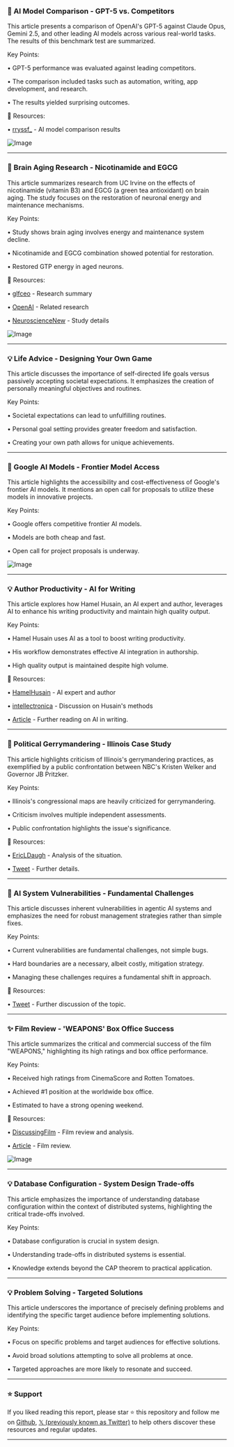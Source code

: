 ### 🤖 AI Model Comparison - GPT-5 vs. Competitors

This article presents a comparison of OpenAI's GPT-5 against Claude Opus, Gemini 2.5, and other leading AI models across various real-world tasks.  The results of this benchmark test are summarized.

Key Points:

• GPT-5 performance was evaluated against leading competitors.


• The comparison included tasks such as automation, writing, app development, and research.


• The results yielded surprising outcomes.



🔗 Resources:

• [rryssf_](https://x.com/rryssf_) - AI model comparison results


![Image](https://pbs.twimg.com/media/Gx72V1pWgAEDy-y?format=jpg&name=small)


---

### 🤖 Brain Aging Research - Nicotinamide and EGCG

This article summarizes research from UC Irvine on the effects of nicotinamide (vitamin B3) and EGCG (a green tea antioxidant) on brain aging.  The study focuses on the restoration of neuronal energy and maintenance mechanisms.


Key Points:

• Study shows brain aging involves energy and maintenance system decline.


• Nicotinamide and EGCG combination showed potential for restoration.


• Restored GTP energy in aged neurons.



🔗 Resources:

• [glfceo](https://x.com/glfceo) - Research summary


• [OpenAI](https://x.com/OpenAI) - Related research


• [NeuroscienceNew](https://x.com/NeuroscienceNew/status/1954270179862753554) - Study details


![Image](https://pbs.twimg.com/media/Gx72V1pWgAEDy-y?format=jpg&name=small)


---

### 💡 Life Advice - Designing Your Own Game

This article discusses the importance of self-directed life goals versus passively accepting societal expectations.  It emphasizes the creation of personally meaningful objectives and routines.

Key Points:

• Societal expectations can lead to unfulfilling routines.


• Personal goal setting provides greater freedom and satisfaction.


•  Creating your own path allows for unique achievements.



---

### 🚀 Google AI Models - Frontier Model Access

This article highlights the accessibility and cost-effectiveness of Google's frontier AI models. It mentions an open call for proposals to utilize these models in innovative projects.

Key Points:

• Google offers competitive frontier AI models.


• Models are both cheap and fast.


•  Open call for project proposals is underway.


![Image](https://pbs.twimg.com/media/Gx_9axzWkAEjdUE?format=jpg&name=small)

---

### 💡 Author Productivity - AI for Writing

This article explores how Hamel Husain, an AI expert and author, leverages AI to enhance his writing productivity and maintain high quality output.

Key Points:

• Hamel Husain uses AI as a tool to boost writing productivity.


• His workflow demonstrates effective AI integration in authorship.


• High quality output is maintained despite high volume.


🔗 Resources:

• [HamelHusain](https://x.com/HamelHusain) - AI expert and author


• [intellectronica](https://x.com/intellectronica) - Discussion on Husain's methods


• [Article](https://t.co/BAlkB5wxAO) - Further reading on AI in writing.


---

### 🤖 Political Gerrymandering - Illinois Case Study

This article highlights criticism of Illinois's gerrymandering practices, as exemplified by a public confrontation between NBC's Kristen Welker and Governor JB Pritzker.

Key Points:

• Illinois's congressional maps are heavily criticized for gerrymandering.


•  Criticism involves multiple independent assessments.


• Public confrontation highlights the issue's significance.



🔗 Resources:

• [EricLDaugh](https://x.com/EricLDaugh) - Analysis of the situation.


• [Tweet](https://x.com/i/status/1954535550733443200) - Further details.


---

### 🤖 AI System Vulnerabilities - Fundamental Challenges

This article discusses inherent vulnerabilities in agentic AI systems and emphasizes the need for robust management strategies rather than simple fixes.

Key Points:

• Current vulnerabilities are fundamental challenges, not simple bugs.


• Hard boundaries are a necessary, albeit costly, mitigation strategy.


•  Managing these challenges requires a fundamental shift in approach.



🔗 Resources:


• [Tweet](https://t.co/Ibc1EfI1K5) - Further discussion of the topic.



---

### ✨ Film Review - 'WEAPONS' Box Office Success

This article summarizes the critical and commercial success of the film "WEAPONS," highlighting its high ratings and box office performance.

Key Points:

• Received high ratings from CinemaScore and Rotten Tomatoes.


• Achieved #1 position at the worldwide box office.


•  Estimated to have a strong opening weekend.



🔗 Resources:


• [DiscussingFilm](https://x.com/DiscussingFilm) - Film review and analysis.


• [Article](http://bit.ly/WeaponsDF) - Film review.


![Image](https://pbs.twimg.com/media/Gx69vBvXsAAb31d?format=jpg&name=small)


---

### 💡 Database Configuration - System Design Trade-offs

This article emphasizes the importance of understanding database configuration within the context of distributed systems, highlighting the critical trade-offs involved.

Key Points:

• Database configuration is crucial in system design.


• Understanding trade-offs in distributed systems is essential.


• Knowledge extends beyond the CAP theorem to practical application.



---

### 💡 Problem Solving - Targeted Solutions

This article underscores the importance of precisely defining problems and identifying the specific target audience before implementing solutions.

Key Points:

•  Focus on specific problems and target audiences for effective solutions.


• Avoid broad solutions attempting to solve all problems at once.


• Targeted approaches are more likely to resonate and succeed.


---

### ⭐️ Support

If you liked reading this report, please star ⭐️ this repository and follow me on [Github](https://github.com/Drix10), [𝕏 (previously known as Twitter)](https://x.com/DRIX_10_) to help others discover these resources and regular updates.

---
